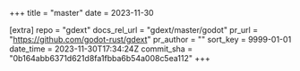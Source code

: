 +++
title = "master"
date = 2023-11-30

[extra]
repo = "gdext"
docs_rel_url = "gdext/master/godot"
pr_url = "https://github.com/godot-rust/gdext"
pr_author = ""
sort_key = 9999-01-01
date_time = 2023-11-30T17:34:24Z
commit_sha = "0b164abb6371d621d8fa1fbba6b54a008c5ea112"
+++


